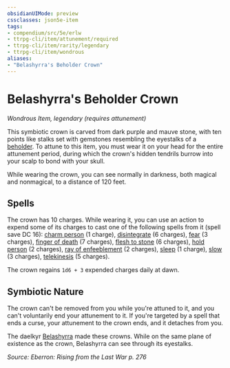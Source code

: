 ```yaml
---
obsidianUIMode: preview
cssclasses: json5e-item
tags:
- compendium/src/5e/erlw
- ttrpg-cli/item/attunement/required
- ttrpg-cli/item/rarity/legendary
- ttrpg-cli/item/wondrous
aliases: 
- "Belashyrra's Beholder Crown"
---
```

# Belashyrra's Beholder Crown
*Wondrous Item, legendary (requires attunement)*  


This symbiotic crown is carved from dark purple and mauve stone, with ten points like stalks set with gemstones resembling the eyestalks of a [beholder](/3-Mechanics/CLI/bestiary/aberration/beholder.md). To attune to this item, you must wear it on your head for the entire attunement period, during which the crown's hidden tendrils burrow into your scalp to bond with your skull.

While wearing the crown, you can see normally in darkness, both magical and nonmagical, to a distance of 120 feet.

## Spells

The crown has 10 charges. While wearing it, you can use an action to expend some of its charges to cast one of the following spells from it (spell save DC 16): [charm person](/3-Mechanics/CLI/spells/charm-person.md) (1 charge), [disintegrate](/3-Mechanics/CLI/spells/disintegrate.md) (6 charges), [fear](/3-Mechanics/CLI/spells/fear.md) (3 charges), [finger of death](/3-Mechanics/CLI/spells/finger-of-death.md) (7 charges), [flesh to stone](/3-Mechanics/CLI/spells/flesh-to-stone.md) (6 charges), [hold person](/3-Mechanics/CLI/spells/hold-person.md) (2 charges), [ray of enfeeblement](/3-Mechanics/CLI/spells/ray-of-enfeeblement.md) (2 charges), [sleep](/3-Mechanics/CLI/spells/sleep.md) (1 charge), [slow](/3-Mechanics/CLI/spells/slow.md) (3 charges), [telekinesis](/3-Mechanics/CLI/spells/telekinesis.md) (5 charges).

The crown regains `1d6 + 3` expended charges daily at dawn.

## Symbiotic Nature

The crown can't be removed from you while you're attuned to it, and you can't voluntarily end your attunement to it. If you're targeted by a spell that ends a curse, your attunement to the crown ends, and it detaches from you.

The daelkyr [Belashyrra](/3-Mechanics/CLI/bestiary/npc/belashyrra-erlw.md) made these crowns. While on the same plane of existence as the crown, Belashyrra can see through its eyestalks.

*Source: Eberron: Rising from the Last War p. 276*